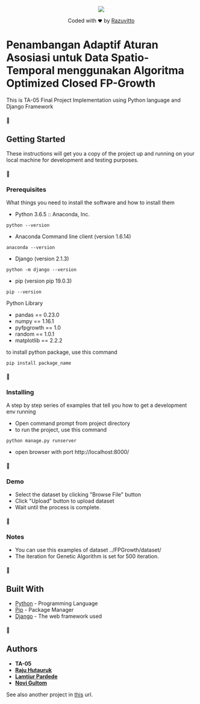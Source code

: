 <p align="center"><img src="https://pbs.twimg.com/media/DlRdo6PX4AABnH5.jpg:large"></p>

<p align="center">
Coded with <small>❤️</small> by <a href="mailto:Rajuolivitto@gmail.com?Subject=Hello%20Raju" target="_top">Razuvitto</a>
</p>

# Penambangan Adaptif Aturan Asosiasi untuk Data Spatio-Temporal menggunakan Algoritma Optimized Closed FP-Growth

This is TA-05 Final Project Implementation using Python language and Django Framework

#### :round_pushpin: 
## Getting Started

These instructions will get you a copy of the project up and running on your local machine for development and testing purposes.

#### :round_pushpin: 
### Prerequisites

What things you need to install the software and how to install them

* Python 3.6.5 :: Anaconda, Inc.
```
python --version
```

* Anaconda Command line client (version 1.6.14)
```
anaconda --version
```

* Django (version 2.1.3)
```
python -m django --version
```

* pip (version pip 19.0.3)
```
pip --version
```

Python Library
* pandas == 0.23.0
* numpy == 1.16.1
* pyfpgrowth == 1.0
* random == 1.0.1
* matplotlib == 2.2.2

to install python package, use this command

```
pip install package_name
```
#### :round_pushpin: 
### Installing

A step by step series of examples that tell you how to get a development env running

* Open command prompt from project directory
* to run the project, use this command

```
python manage.py runserver
```

* open browser with port http://localhost:8000/

#### :round_pushpin: 
### Demo
* Select the dataset by clicking "Browse File" button
* Click "Upload" button to upload dataset 
* Wait until the process is complete.

#### :round_pushpin: 
### Notes
* You can use this examples of dataset ../FPGrowth/dataset/
* The iteration for Genetic Algorithm is set for 500 iteration.


#### :round_pushpin: 
## Built With

* [Python]() - Programming Language
* [Pip](https://pypi.org/project/pip/) - Package Manager
* [Django](https://www.djangoproject.com/) - The web framework used

#### :round_pushpin: 
## Authors

* **TA-05** 
* **<a href="mailto:Rajuolivitto@gmail.com?Subject=Hello%20Raju" target="_top">Raju Hutauruk</a>**
* **<a href="mailto:pardedelamtiur@gmail.com?Subject=Hello%20Raju" target="_top">Lamtiur Pardede</a>**
* **<a href="mailto:novigultom23@gmail.com?Subject=Hello%20Raju" target="_top">Novi Gultom</a>**

See also another project in [this](https://github.com/razuvitto) url.
